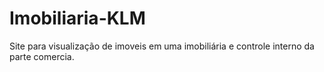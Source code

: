 # Imobiliaria-KLM
Site para visualização de imoveis em uma imobiliária e controle interno da parte comercia.
